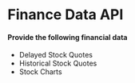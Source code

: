 # Finance Data API #

#### Provide the following financial data ####
* Delayed Stock Quotes
* Historical Stock Quotes
* Stock Charts


